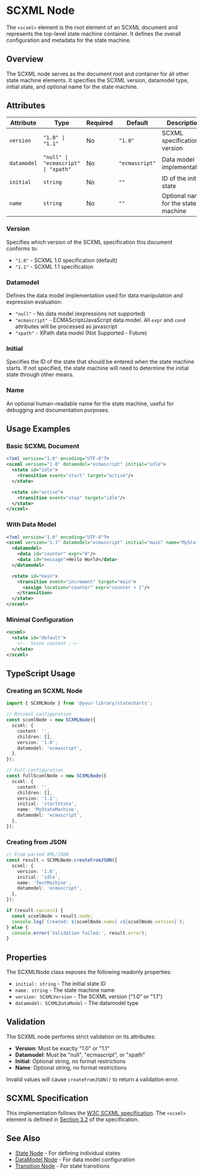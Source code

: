 # SCXML Node

The `<scxml>` element is the root element of an SCXML document and represents the top-level state machine container. It defines the overall configuration and metadata for the state machine.

## Overview

The SCXML node serves as the document root and container for all other state machine elements. It specifies the SCXML version, datamodel type, initial state, and optional name for the state machine.

## Attributes

| Attribute   | Type                                | Required | Default        | Description                         |
| ----------- | ----------------------------------- | -------- | -------------- | ----------------------------------- |
| `version`   | `"1.0" \| "1.1"`                    | No       | `"1.0"`        | SCXML specification version         |
| `datamodel` | `"null" \| "ecmascript" \| "xpath"` | No       | `"ecmascript"` | Data model implementation           |
| `initial`   | `string`                            | No       | `""`           | ID of the initial state             |
| `name`      | `string`                            | No       | `""`           | Optional name for the state machine |

### Version

Specifies which version of the SCXML specification this document conforms to:

- `"1.0"` - SCXML 1.0 specification (default)
- `"1.1"` - SCXML 1.1 specification

### Datamodel

Defines the data model implementation used for data manipulation and expression evaluation:

- `"null"` - No data model (expressions not supported)
- `"ecmascript"` - ECMAScript/JavaScript data model. All `expr` and `cond` attributes will be processed as javascript
- `"xpath"` - XPath data model (Not Supported - Future)

### Initial

Specifies the ID of the state that should be entered when the state machine starts. If not specified, the state machine will need to determine the initial state through other means.

### Name

An optional human-readable name for the state machine, useful for debugging and documentation purposes.

## Usage Examples

### Basic SCXML Document

```xml
<?xml version="1.0" encoding="UTF-8"?>
<scxml version="1.0" datamodel="ecmascript" initial="idle">
  <state id="idle">
    <transition event="start" target="active"/>
  </state>

  <state id="active">
    <transition event="stop" target="idle"/>
  </state>
</scxml>
```

### With Data Model

```xml
<?xml version="1.0" encoding="UTF-8"?>
<scxml version="1.1" datamodel="ecmascript" initial="main" name="MyStateMachine">
  <datamodel>
    <data id="counter" expr="0"/>
    <data id="message">Hello World</data>
  </datamodel>

  <state id="main">
    <transition event="increment" target="main">
      <assign location="counter" expr="counter + 1"/>
    </transition>
  </state>
</scxml>
```

### Minimal Configuration

```xml
<scxml>
  <state id="default">
    <!-- State content -->
  </state>
</scxml>
```

## TypeScript Usage

### Creating an SCXML Node

```typescript
import { SCXMLNode } from '@your-library/statecharts';

// Minimal configuration
const scxmlNode = new SCXMLNode({
  scxml: {
    content: '',
    children: [],
    version: '1.0',
    datamodel: 'ecmascript',
  },
});

// Full configuration
const fullScxmlNode = new SCXMLNode({
  scxml: {
    content: '',
    children: [],
    version: '1.1',
    initial: 'startState',
    name: 'MyStateMachine',
    datamodel: 'ecmascript',
  },
});
```

### Creating from JSON

```typescript
// From parsed XML/JSON
const result = SCXMLNode.createFromJSON({
  scxml: {
    version: '1.0',
    initial: 'idle',
    name: 'TestMachine',
    datamodel: 'ecmascript',
  },
});

if (result.success) {
  const scxmlNode = result.node;
  console.log(`Created: ${scxmlNode.name} v${scxmlNode.version}`);
} else {
  console.error('Validation failed:', result.error);
}
```

## Properties

The SCXMLNode class exposes the following readonly properties:

- `initial: string` - The initial state ID
- `name: string` - The state machine name
- `version: SCXMLVersion` - The SCXML version ("1.0" or "1.1")
- `datamodel: SCXMLDataModel` - The datamodel type

## Validation

The SCXML node performs strict validation on its attributes:

- **Version**: Must be exactly "1.0" or "1.1"
- **Datamodel**: Must be "null", "ecmascript", or "xpath"
- **Initial**: Optional string, no format restrictions
- **Name**: Optional string, no format restrictions

Invalid values will cause `createFromJSON()` to return a validation error.

## SCXML Specification

This implementation follows the [W3C SCXML specification](https://www.w3.org/TR/scxml/). The `<scxml>` element is defined in [Section 3.2](https://www.w3.org/TR/scxml/#scxml) of the specification.

## See Also

- [State Node](./state.md) - For defining individual states
- [DataModel Node](./datamodel.md) - For data model configuration
- [Transition Node](./transition.md) - For state transitions
